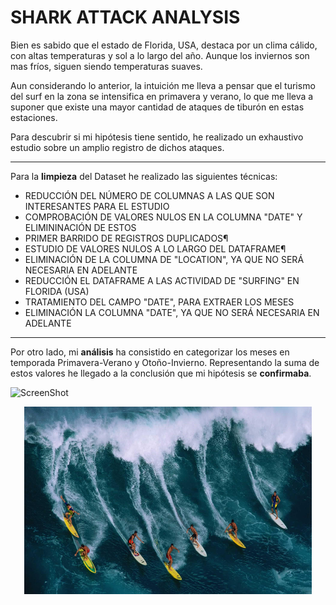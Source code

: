 # SHARK ATTACK ANALYSIS

<p align="center">
  <![labs](INPUT/labs.png?raw=true "Title")>
</p>



Bien es sabido que el estado de Florida, USA, destaca por un clima cálido, con altas temperaturas y sol a lo largo del año. Aunque los inviernos son mas fríos, siguen siendo temperaturas suaves. 

Aun considerando lo anterior, la intuición me lleva a pensar que el turismo del surf en la zona se intensifica en primavera y verano, lo que me lleva a suponer que existe una mayor cantidad de ataques de tiburón en estas estaciones. 

Para descubrir si mi hipótesis tiene sentido, he realizado un exhaustivo estudio sobre un amplio registro de dichos ataques.

***

Para la **limpieza** del Dataset he realizado las siguientes técnicas:

- REDUCCIÓN DEL NÚMERO DE COLUMNAS A LAS QUE SON INTERESANTES PARA EL ESTUDIO
- COMPROBACIÓN DE VALORES NULOS EN LA COLUMNA "DATE" Y ELIMININACIÓN DE ESTOS
- PRIMER BARRIDO DE REGISTROS DUPLICADOS¶
- ESTUDIO DE VALORES NULOS A LO LARGO DEL DATAFRAME¶
- ELIMINACIÓN DE LA COLUMNA DE "LOCATION", YA QUE NO SERÁ NECESARIA EN ADELANTE
- REDUCCIÓN EL DATAFRAME A LAS ACTIVIDAD DE "SURFING" EN FLORIDA (USA)
- TRATAMIENTO DEL CAMPO "DATE", PARA EXTRAER LOS MESES 
- ELIMINACIÓN LA COLUMNA "DATE", YA QUE NO SERÁ NECESARIA EN ADELANTE

***

Por otro lado, mi  **análisis** ha consistido en categorizar los meses en temporada Primavera-Verano y Otoño-Invierno. Representando la suma de estos valores he llegado a la conclusión que mi hipótesis se **confirmaba**.


![ScreenShot](INPUT/grafico?raw=true "Title")



<p align="center">
  <img width="460" height="300" src=INPUT/image.jpg?raw=true "Title">
</p>




  







